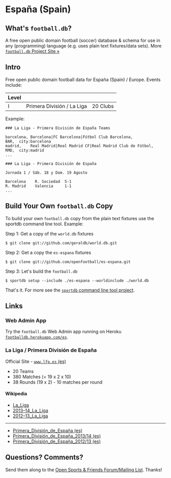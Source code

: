 # España (Spain)

## What's `football.db`?

A free open public domain football (soccer) database & schema
for use in any (programming) language
(e.g. uses plain text fixtures/data sets).
More [`football.db` Project Site »](http://openfootball.github.io)

## Intro

Free open public domain football data for España (Spain) / Europe. Events include:

| Level |                                |            |
| ----- | ------------------------------ | ---------- |
| I     |  Primera División / La Liga    |  20 Clubs  |


Example:

~~~
### La Liga - Primera División de España Teams

barcelona, Barcelona|FC Barcelona|Fútbol Club Barcelona,           BAR,  city:barcelona
madrid,    Real Madrid|Real Madrid CF|Real Madrid Club de Fútbol,  RMD,  city:madrid
...
~~~

~~~
### La Liga - Primera División de España

Jornada 1 / Sáb. 18 y Dom. 19 Agosto

Barcelona    R. Sociedad  5-1
R. Madrid    Valencia     1-1
...
~~~


## Build Your Own `football.db` Copy

To build your own `football.db` copy from the plain text fixtures
use the sportdb command line tool. Example:

Step 1:  Get a copy of the `world.db` fixtures

    $ git clone git://github.com/geraldb/world.db.git

Step 2:  Get a copy the `es-espana` fixtures

    $ git clone git://github.com/openfootball/es-espana.git

Step 3:  Let's build the `football.db`

    $ sportdb setup --include ./es-espana --worldinclude ./world.db

That's it. For more
see the [`sportdb` command line tool project](https://github.com/geraldb/sport.db.ruby).



## Links

### Web Admin App

Try the `football.db` Web Admin app running on Heroku
[`footballdb.herokuapp.com/es`](http://footballdb.herokuapp.com/es).

### La Liga / Primera División de España

Official Site - [`www.lfp.es` (es)](http://www.lfp.es)

- 20 Teams
- 380 Matches (= 19 x 2 x 10)
- 38 Rounds (19 x 2) - 10 matches per round



#### Wikipedia

- [La_Liga](http://en.wikipedia.org/wiki/La_Liga)
- [2013–14_La_Liga](http://en.wikipedia.org/wiki/2013–14_La_Liga)
- [2012–13_La_Liga](http://en.wikipedia.org/wiki/2012–13_La_Liga)

---

- [Primera_División_de_España (es)](http://es.wikipedia.org/wiki/Primera_División_de_España)
- [Primera_División_de_España_2013/14 (es)](http://es.wikipedia.org/wiki/Primera_División_de_España_2013/14)
- [Primera_División_de_España_2012/13 (es)](http://es.wikipedia.org/wiki/Primera_División_de_España_2012/13)


## Questions? Comments?

Send them along to the
[Open Sports & Friends Forum/Mailing List](http://groups.google.com/group/opensport).
Thanks!


